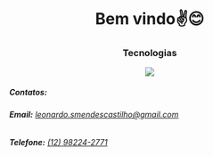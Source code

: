 <h1 align="center">Bem vindo✌️😊</h1>
<h3 align="center">Tecnologias</h3>


<p align="center">
  <a href="https://skillicons.dev">
    <img src="https://skillicons.dev/icons?i=js,ts,react,html,css,tailwind,linux,postgres&perline=2" />
  </a>
</p>

<div>
<h5><strong>Contatos:</strong></h5>
<h6 align="start">
    <strong>Email:</strong> <a href="mailto:leonardo.smendescastilho@gmail.com">leonardo.smendescastilho@gmail.com</a>
</h6>
<h6 align="start">
    <strong>Telefone:</strong> <a href="https://wa.me/5512982242771?text=Ol%C3%A1%2C%20tudo%20bem%3F">(12) 98224-2771</a>
</h6>
</div>
